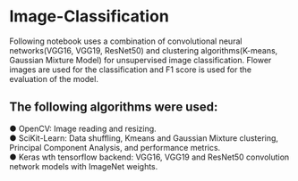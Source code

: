 # Image-Classification

Following notebook uses a combination of convolutional neural networks(VGG16, VGG19, ResNet50) and clustering algorithms(K-means, Gaussian Mixture Model) for unsupervised image classification. Flower images are used for the classification and F1 score is used for the evaluation of the model.

## The following algorithms were used:
● OpenCV: Image reading and resizing.<br>
● SciKit-Learn: Data shuffling, Kmeans and Gaussian Mixture clustering, Principal
Component Analysis, and performance metrics.<br>
● Keras wth tensorflow backend: VGG16, VGG19 and ResNet50 convolution network
models with ImageNet weights.<br>
